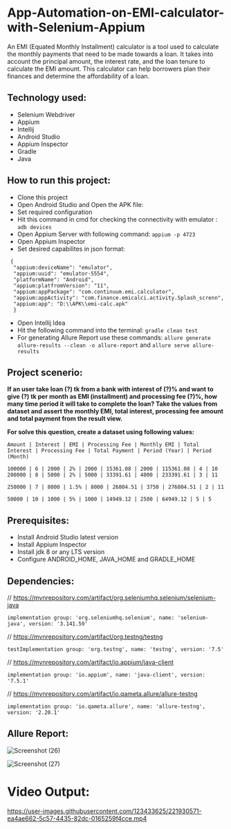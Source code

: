 # App-Automation-on-EMI-calculator-with-Selenium-Appium

An EMI (Equated Monthly Installment) calculator is a tool used to calculate the monthly payments that need to be made towards a loan. It takes into account the principal amount, the interest rate, and the loan tenure to calculate the EMI amount. This calculator can help borrowers plan their finances and determine the affordability of a loan. 

## Technology used:

- Selenium Webdriver
- Appium
- Intellij 
- Android Studio
- Appium Inspector
- Gradle
- Java

## How to run this project:

- Clone this project
- Open Android Studio and Open the APK file:
- Set required configuration 
- Hit this command in cmd for checking the connectivity with emulator : ``adb devices``
- Open Appium Server with following command: ```appium -p 4723```
- Open Appium Inspector
- Set desired capabilites in json format:
``` 
 {
  "appium:deviceName": "emulator",
  "appium:uuid": "emulator-5554",
  "platformName": "Android",
  "appium:platfromVersion": "11",
  "appium:appPackage": "com.continuum.emi.calculator",
  "appium:appActivity": "com.finance.emicalci.activity.Splash_screnn",
  "appium:app": "D:\\APK\\emi-calc.apk"
  }
```
- Open Intellij Idea
- Hit the following command into the terminal: ```gradle clean test```
- For generating Allure Report use these commands: ```allure generate allure-results --clean -o allure-report``` and ```allure serve allure-results```


## Project scenerio:

**If an user take loan (?) tk from a bank with interest of (?)% and  want to give (?) tk per month as EMI (installment) and processing fee (?)%, how many time period it will take to complete the loan? Take the values from dataset and assert the monthly EMI, total interest, processing fee amount and total payment from the result view.**

**For solve this question, create a dataset using following values:**

```
Amount | Interest | EMI | Processing Fee | Monthly EMI | Total Interest | Processing Fee | Total Payment | Period (Year) | Period (Month)

100000 | 6 | 2000 | 2% | 2000 | 15361.08 | 2000 | 115361.08 | 4 | 10
200000 | 8 | 5000 | 2% | 5000 | 33391.61 | 4000 | 233391.61 | 3 | 11

250000 | 7 | 8000 | 1.5% | 8000 | 26804.51 | 3750 | 276804.51 | 2 | 11

50000 | 10 | 1000 | 5% | 1000 | 14949.12 | 2500 | 64949.12 | 5 | 5

```
## Prerequisites:

- Install Android Studio latest version
- Install Appium Inspector
- Install jdk 8 or any LTS version
- Configure ANDROID_HOME, JAVA_HOME and GRADLE_HOME

## Dependencies: 

// https://mvnrepository.com/artifact/org.seleniumhq.selenium/selenium-java

    implementation group: 'org.seleniumhq.selenium', name: 'selenium-java', version: '3.141.59'
    
// https://mvnrepository.com/artifact/org.testng/testng

    testImplementation group: 'org.testng', name: 'testng', version: '7.5'
    
// https://mvnrepository.com/artifact/io.appium/java-client

    implementation group: 'io.appium', name: 'java-client', version: '7.5.1'
    
// https://mvnrepository.com/artifact/io.qameta.allure/allure-testng

    implementation group: 'io.qameta.allure', name: 'allure-testng', version: '2.20.1'

## Allure Report:

![Screenshot (26)](https://user-images.githubusercontent.com/123433625/221930535-336a44de-6920-4bfc-9adc-142df617e8f5.png)

![Screenshot (27)](https://user-images.githubusercontent.com/123433625/221930553-1c278197-eaed-4be6-b308-777b0384ded0.png)

# Video Output:

https://user-images.githubusercontent.com/123433625/221930571-ea4ae662-5c57-4435-82dc-0165259f4cce.mp4




